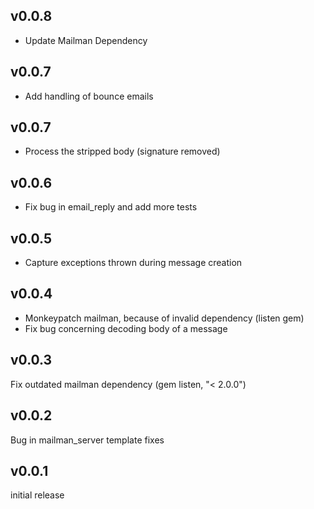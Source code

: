 ## v0.0.8

- Update Mailman Dependency

## v0.0.7

- Add handling of bounce emails

## v0.0.7

- Process the stripped body (signature removed)

## v0.0.6

- Fix bug in email_reply and add more tests

## v0.0.5

- Capture exceptions thrown during message creation

## v0.0.4

- Monkeypatch mailman, because of invalid dependency (listen gem)
- Fix bug concerning decoding body of a message

## v0.0.3

Fix outdated mailman dependency (gem listen, "< 2.0.0")

## v0.0.2

Bug in mailman_server template fixes

## v0.0.1

initial release